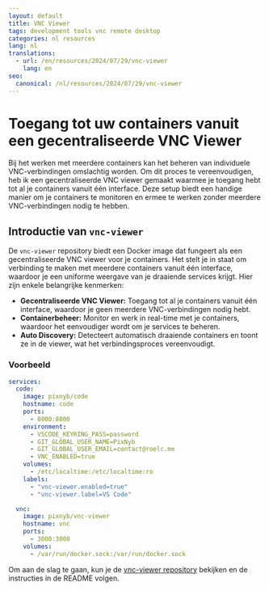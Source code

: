 ```yaml
---
layout: default
title: VNC Viewer
tags: development tools vnc remote desktop
categories: nl resources
lang: nl
translations:
  - url: /en/resources/2024/07/29/vnc-viewer
    lang: en
seo:
  canonical: /nl/resources/2024/07/29/vnc-viewer
---
```


# Toegang tot uw containers vanuit een gecentraliseerde VNC Viewer

Bij het werken met meerdere containers kan het beheren van individuele VNC-verbindingen omslachtig worden. Om dit proces te vereenvoudigen, heb ik een gecentraliseerde VNC viewer gemaakt waarmee je toegang hebt tot al je containers vanuit één interface. Deze setup biedt een handige manier om je containers te monitoren en ermee te werken zonder meerdere VNC-verbindingen nodig te hebben.
<!--more-->

## Introductie van `vnc-viewer`

De `vnc-viewer` repository biedt een Docker image dat fungeert als een gecentraliseerde VNC viewer voor je containers. Het stelt je in staat om verbinding te maken met meerdere containers vanuit één interface, waardoor je een uniforme weergave van je draaiende services krijgt. Hier zijn enkele belangrijke kenmerken:

- **Gecentraliseerde VNC Viewer:** Toegang tot al je containers vanuit één interface, waardoor je geen meerdere VNC-verbindingen nodig hebt.
- **Containerbeheer:** Monitor en werk in real-time met je containers, waardoor het eenvoudiger wordt om je services te beheren.
- **Auto Discovery:** Detecteert automatisch draaiende containers en toont ze in de viewer, wat het verbindingsproces vereenvoudigt.

### Voorbeeld

```yaml
services:
  code:
    image: pixnyb/code
    hostname: code
    ports:
      - 8000:8000
    environment:
      - VSCODE_KEYRING_PASS=password
      - GIT_GLOBAL_USER_NAME=PixNyb
      - GIT_GLOBAL_USER_EMAIL=contact@roelc.me
      - VNC_ENABLED=true
    volumes:
      - /etc/localtime:/etc/localtime:ro
    labels:
      - "vnc-viewer.enabled=true"
      - "vnc-viewer.label=VS Code"

  vnc:
    image: pixnyb/vnc-viewer
    hostname: vnc
    ports:
      - 3000:3000
    volumes:
      - /var/run/docker.sock:/var/run/docker.sock
```

Om aan de slag te gaan, kun je de [vnc-viewer repository](https://github.com/PixNyb/vnc-viewer) bekijken en de instructies in de README volgen.